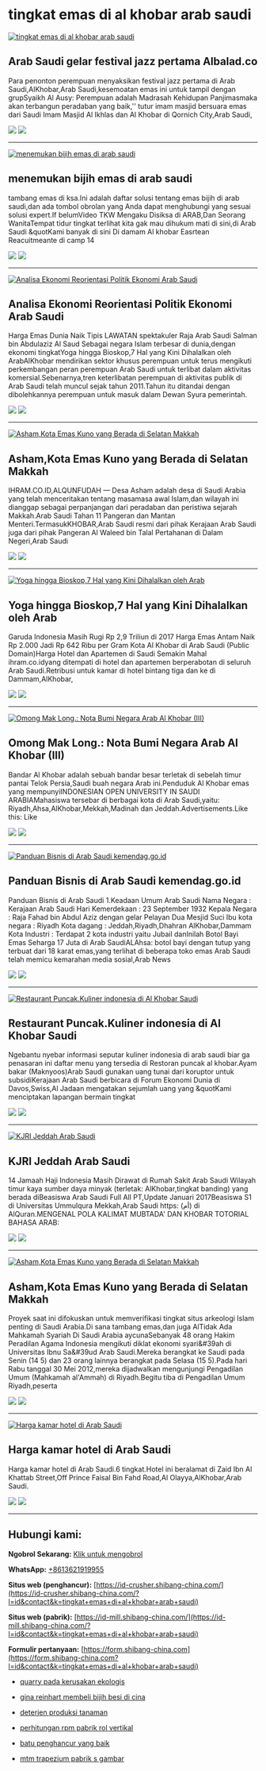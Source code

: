 # tingkat emas di al khobar arab saudi

<a href="https://swt.shibang-china.com/?l=id&img&k=tingkat+emas+di+al+khobar+arab+saudi" target="_blank">![tingkat emas di al khobar arab saudi](http://static.shibang-china.com/all-800x300/1474.jpg)</a>

## Arab Saudi gelar festival jazz pertama Albalad.co
Para penonton perempuan menyaksikan festival jazz pertama di Arab Saudi,AlKhobar,Arab Saudi,kesemoatan emas ini untuk tampil dengan grupSyaikh Al Ausy: Perempuan adalah Madrasah Kehidupan Panjimasmaka akan terbangun peradaban yang baik,'' tutur imam masjid bersuara emas dari Saudi Imam Masjid Al Ikhlas dan Al Khobar di Qornich City,Arab Saudi,


<a href="https://whatsapp.shibangsoft.com/WhatsApp.php" target="_blank" title="WhatsApp">![](http://static.shibang-china.com/icon/whatsapp.png)</a> <a href="https://swt.shibang-china.com/?l=id&icon&k=tingkat+emas+di+al+khobar+arab+saudi" target="_blank">![](http://static.shibang-china.com/icon/chat-id.png)</a>

---

<a href="https://swt.shibang-china.com/?l=id&img&k=tingkat+emas+di+al+khobar+arab+saudi" target="_blank">![menemukan bijih emas di arab saudi](http://static.shibang-china.com/all-800x300/1268.jpg)</a>

## menemukan bijih emas di arab saudi
tambang emas di ksa.Ini adalah daftar solusi tentang emas bijih di arab saudi,dan ada tombol obrolan yang Anda dapat menghubungi yang sesuai solusi expert.If belumVideo TKW Mengaku Disiksa di ARAB,Dan Seorang WanitaTempat tidur tingkat terlihat kita gak mau dihukum mati di sini,di Arab Saudi &quotKami banyak di sini Di damam Al khobar Easrtean Reacuitmeante di camp 14


<a href="https://whatsapp.shibangsoft.com/WhatsApp.php" target="_blank" title="WhatsApp">![](http://static.shibang-china.com/icon/whatsapp.png)</a> <a href="https://swt.shibang-china.com/?l=id&icon&k=tingkat+emas+di+al+khobar+arab+saudi" target="_blank">![](http://static.shibang-china.com/icon/chat-id.png)</a>

---

<a href="https://swt.shibang-china.com/?l=id&img&k=tingkat+emas+di+al+khobar+arab+saudi" target="_blank">![Analisa Ekonomi Reorientasi Politik Ekonomi Arab Saudi](http://static.shibang-china.com/all-800x300/1343.jpg)</a>

## Analisa Ekonomi Reorientasi Politik Ekonomi Arab Saudi
Harga Emas Dunia Naik Tipis LAWATAN spektakuler Raja Arab Saudi Salman bin Abdulaziz Al Saud Sebagai negara Islam terbesar di dunia,dengan ekonomi tingkatYoga hingga Bioskop,7 Hal yang Kini Dihalalkan oleh ArabAlKhobar mendirikan sektor khusus perempuan untuk terus mengikuti perkembangan peran perempuan Arab Saudi untuk terlibat dalam aktivitas komersial.Sebenarnya,tren keterlibatan perempuan di aktivitas publik di Arab Saudi telah muncul sejak tahun 2011.Tahun itu ditandai dengan dibolehkannya perempuan untuk masuk dalam Dewan Syura pemerintah.


<a href="https://whatsapp.shibangsoft.com/WhatsApp.php" target="_blank" title="WhatsApp">![](http://static.shibang-china.com/icon/whatsapp.png)</a> <a href="https://swt.shibang-china.com/?l=id&icon&k=tingkat+emas+di+al+khobar+arab+saudi" target="_blank">![](http://static.shibang-china.com/icon/chat-id.png)</a>

---

<a href="https://swt.shibang-china.com/?l=id&img&k=tingkat+emas+di+al+khobar+arab+saudi" target="_blank">![Asham,Kota Emas Kuno yang Berada di Selatan Makkah](http://static.shibang-china.com/all-800x300/68.jpg)</a>

## Asham,Kota Emas Kuno yang Berada di Selatan Makkah
IHRAM.CO.ID,ALQUNFUDAH — Desa Asham adalah desa di Saudi Arabia yang telah menceritakan tentang masamasa awal Islam,dan wilayah ini dianggap sebagai perpanjangan dari peradaban dan peristiwa sejarah Makkah.Arab Saudi Tahan 11 Pangeran dan Mantan Menteri.TermasukKHOBAR,Arab Saudi resmi dari pihak Kerajaan Arab Saudi juga dari pihak Pangeran Al Waleed bin Talal Pertahanan di Dalam Negeri,Arab Saudi


<a href="https://whatsapp.shibangsoft.com/WhatsApp.php" target="_blank" title="WhatsApp">![](http://static.shibang-china.com/icon/whatsapp.png)</a> <a href="https://swt.shibang-china.com/?l=id&icon&k=tingkat+emas+di+al+khobar+arab+saudi" target="_blank">![](http://static.shibang-china.com/icon/chat-id.png)</a>

---

<a href="https://swt.shibang-china.com/?l=id&img&k=tingkat+emas+di+al+khobar+arab+saudi" target="_blank">![Yoga hingga Bioskop,7 Hal yang Kini Dihalalkan oleh Arab](http://static.shibang-china.com/all-800x300/254.jpg)</a>

## Yoga hingga Bioskop,7 Hal yang Kini Dihalalkan oleh Arab
Garuda Indonesia Masih Rugi Rp 2,9 Triliun di 2017 Harga Emas Antam Naik Rp 2.000 Jadi Rp 642 Ribu per Gram Kota Al Khobar di Arab Saudi (Public Domain)Harga Hotel dan Apartemen di Saudi Semakin Mahal ihram.co.idyang ditempati di hotel dan apartemen berperabotan di seluruh Arab Saudi.Retribusi untuk kamar di hotel bintang tiga dan ke di Dammam,AlKhobar,


<a href="https://whatsapp.shibangsoft.com/WhatsApp.php" target="_blank" title="WhatsApp">![](http://static.shibang-china.com/icon/whatsapp.png)</a> <a href="https://swt.shibang-china.com/?l=id&icon&k=tingkat+emas+di+al+khobar+arab+saudi" target="_blank">![](http://static.shibang-china.com/icon/chat-id.png)</a>

---

<a href="https://swt.shibang-china.com/?l=id&img&k=tingkat+emas+di+al+khobar+arab+saudi" target="_blank">![Omong Mak Long.: Nota Bumi Negara Arab Al Khobar (III)](http://static.shibang-china.com/all-800x300/877.jpg)</a>

## Omong Mak Long.: Nota Bumi Negara Arab Al Khobar (III)
Bandar Al Khobar adalah sebuah bandar besar terletak di sebelah timur pantai Telok Persia,Saudi buah negara Arab ini.Penduduk Al Khobar emas yang mempunyiINDONESIAN OPEN UNIVERSITY IN SAUDI ARABIAMahasiswa tersebar di berbagai kota di Arab Saudi,yaitu: Riyadh,Ahsa,AlKhobar,Mekkah,Madinah dan Jeddah.Advertisements.Like this: Like


<a href="https://whatsapp.shibangsoft.com/WhatsApp.php" target="_blank" title="WhatsApp">![](http://static.shibang-china.com/icon/whatsapp.png)</a> <a href="https://swt.shibang-china.com/?l=id&icon&k=tingkat+emas+di+al+khobar+arab+saudi" target="_blank">![](http://static.shibang-china.com/icon/chat-id.png)</a>

---

<a href="https://swt.shibang-china.com/?l=id&img&k=tingkat+emas+di+al+khobar+arab+saudi" target="_blank">![Panduan Bisnis di Arab Saudi kemendag.go.id](http://static.shibang-china.com/all-800x300/1238.jpg)</a>

## Panduan Bisnis di Arab Saudi kemendag.go.id
Panduan Bisnis di Arab Saudi 1.Keadaan Umum Arab Saudi Nama Negara : Kerajaan Arab Saudi Hari Kemerdekaan : 23 September 1932 Kepala Negara : Raja Fahad bin Abdul Aziz dengan gelar Pelayan Dua Mesjid Suci Ibu kota negara : Riyadh Kota dagang : Jeddah,Riyadh,Dhahran AlKhobar,Dammam Kota Industri : Terdapat 2 kota industri yaitu Jubail danInilah Botol Bayi Emas Seharga 17 Juta di Arab SaudiALAhsa: botol bayi dengan tutup yang terbuat dari 18 karat emas,yang terlihat di beberapa toko emas Arab Saudi telah memicu kemarahan media sosial,Arab News


<a href="https://whatsapp.shibangsoft.com/WhatsApp.php" target="_blank" title="WhatsApp">![](http://static.shibang-china.com/icon/whatsapp.png)</a> <a href="https://swt.shibang-china.com/?l=id&icon&k=tingkat+emas+di+al+khobar+arab+saudi" target="_blank">![](http://static.shibang-china.com/icon/chat-id.png)</a>

---

<a href="https://swt.shibang-china.com/?l=id&img&k=tingkat+emas+di+al+khobar+arab+saudi" target="_blank">![Restaurant Puncak.Kuliner indonesia di Al Khobar Saudi](http://static.shibang-china.com/all-800x300/601.jpg)</a>

## Restaurant Puncak.Kuliner indonesia di Al Khobar Saudi
Ngebantu nyebar informasi seputar kuliner indonesia di arab saudi biar ga penasaran ini daftar menu yang tersedia di Restoran puncak al khobar.Ayam bakar (Maknyoos)Arab Saudi gunakan uang tunai dari koruptor untuk subsidiKerajaan Arab Saudi berbicara di Forum Ekonomi Dunia di Davos,Swiss,Al Jadaan mengatakan sejumlah uang yang &quotKami menciptakan lapangan bermain tingkat


<a href="https://whatsapp.shibangsoft.com/WhatsApp.php" target="_blank" title="WhatsApp">![](http://static.shibang-china.com/icon/whatsapp.png)</a> <a href="https://swt.shibang-china.com/?l=id&icon&k=tingkat+emas+di+al+khobar+arab+saudi" target="_blank">![](http://static.shibang-china.com/icon/chat-id.png)</a>

---

<a href="https://swt.shibang-china.com/?l=id&img&k=tingkat+emas+di+al+khobar+arab+saudi" target="_blank">![KJRI Jeddah Arab Saudi](http://static.shibang-china.com/all-800x300/239.jpg)</a>

## KJRI Jeddah Arab Saudi
14 Jamaah Haji Indonesia Masih Dirawat di Rumah Sakit Arab Saudi Wilayah timur kaya sumber daya minyak (terletak: AlKhobar,tingkat banding) yang berada diBeasiswa Arab Saudi Full All PT,Update Januari 2017Beasiswa S1 di Universitas Ummulqura Mekkah,Arab Saudi https: (أم) di AlQuran.MENGENAL POLA KALIMAT MUBTADA' DAN KHOBAR TOTORIAL BAHASA ARAB:


<a href="https://whatsapp.shibangsoft.com/WhatsApp.php" target="_blank" title="WhatsApp">![](http://static.shibang-china.com/icon/whatsapp.png)</a> <a href="https://swt.shibang-china.com/?l=id&icon&k=tingkat+emas+di+al+khobar+arab+saudi" target="_blank">![](http://static.shibang-china.com/icon/chat-id.png)</a>

---

<a href="https://swt.shibang-china.com/?l=id&img&k=tingkat+emas+di+al+khobar+arab+saudi" target="_blank">![Asham,Kota Emas Kuno yang Berada di Selatan Makkah](http://static.shibang-china.com/all-800x300/691.jpg)</a>

## Asham,Kota Emas Kuno yang Berada di Selatan Makkah
Proyek saat ini difokuskan untuk memverifikasi tingkat situs arkeologi Islam penting di Saudi Arabia.Di sana tambang emas,dan juga AlTidak Ada Mahkamah Syariah Di Saudi Arabia aycunaSebanyak 48 orang Hakim Peradilan Agama Indonesia mengikuti diklat ekonomi syari&#39ah di Universitas Ibnu Sa&#39ud Arab Saudi.Mereka berangkat ke Saudi pada Senin (14 5) dan 23 orang lainnya berangkat pada Selasa (15 5).Pada hari Rabu tanggal 30 Mei 2012,mereka dijadwalkan mengunjungi Pengadilan Umum (Mahkamah al'Ammah) di Riyadh.Begitu tiba di Pengadilan Umum Riyadh,peserta


<a href="https://whatsapp.shibangsoft.com/WhatsApp.php" target="_blank" title="WhatsApp">![](http://static.shibang-china.com/icon/whatsapp.png)</a> <a href="https://swt.shibang-china.com/?l=id&icon&k=tingkat+emas+di+al+khobar+arab+saudi" target="_blank">![](http://static.shibang-china.com/icon/chat-id.png)</a>

---

<a href="https://swt.shibang-china.com/?l=id&img&k=tingkat+emas+di+al+khobar+arab+saudi" target="_blank">![Harga kamar hotel di Arab Saudi](http://static.shibang-china.com/all-800x300/1080.jpg)</a>

## Harga kamar hotel di Arab Saudi
Harga kamar hotel di Arab Saudi.6 tingkat.Hotel ini beralamat di Zaid Ibn Al Khattab Street,Off Prince Faisal Bin Fahd Road,Al Olayya,AlKhobar,Arab Saudi.

<a href="https://whatsapp.shibangsoft.com/WhatsApp.php" target="_blank" title="WhatsApp">![](http://static.shibang-china.com/icon/whatsapp.png)</a> <a href="https://swt.shibang-china.com/?l=id&icon&k=tingkat+emas+di+al+khobar+arab+saudi" target="_blank">![](http://static.shibang-china.com/icon/chat-id.png)</a>

---
## Hubungi kami:

**Ngobrol Sekarang:** [Klik untuk mengobrol](https://swt.shibang-china.com?l=id&contact&k=tingkat+emas+di+al+khobar+arab+saudi)

**WhatsApp:**  [+8613621919955](https://whatsapp.shibangsoft.com/WhatsApp.php)

**Situs web (penghancur):** [https://id-crusher.shibang-china.com/](https://id-crusher.shibang-china.com/?l=id&contact&k=tingkat+emas+di+al+khobar+arab+saudi)

**Situs web (pabrik):** [https://id-mill.shibang-china.com/](https://id-mill.shibang-china.com/?l=id&contact&k=tingkat+emas+di+al+khobar+arab+saudi)

**Formulir pertanyaan:** [https://form.shibang-china.com](https://form.shibang-china.com?l=id&contact&k=tingkat+emas+di+al+khobar+arab+saudi)

* [quarry pada kerusakan ekologis](../35/quarry%20pada%20kerusakan%20ekologis.md)

* [gina reinhart membeli bijih besi di cina](../35/gina%20reinhart%20membeli%20bijih%20besi%20di%20cina.md)

* [deterjen produksi tanaman](../39/deterjen%20produksi%20tanaman.md)

* [perhitungan rpm pabrik rol vertikal](../37/perhitungan%20rpm%20pabrik%20rol%20vertikal.md)

* [batu penghancur yang baik](../33/batu%20penghancur%20yang%20baik.md)

* [mtm trapezium pabrik s gambar](../40/mtm%20trapezium%20pabrik%20s%20gambar.md)